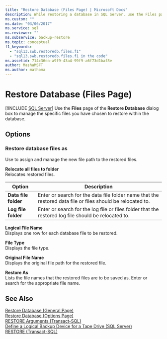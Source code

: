 ```yaml
---
title: "Restore Database (Files Page) | Microsoft Docs"
description: While restoring a database in SQL Server, use the Files page of the Restore Database dialog box to manage specific files to restore within the database.
ms.custom: ""
ms.date: "03/06/2017"
ms.service: sql
ms.reviewer: ""
ms.subservice: backup-restore
ms.topic: conceptual
f1_keywords: 
  - "sql13.swb.restoredb.files.f1"
  - "sql13.swb.restoredb.files.f1 in the code"
ms.assetid: 714c36ea-a9f9-43a4-99f9-a6f73d1baf8e
author: MashaMSFT
ms.author: mathoma
---
```

# Restore Database (Files Page)
 [!INCLUDE [SQL Server](../../includes/applies-to-version/sqlserver.md)]
  Use the **Files** page of the **Restore Database** dialog box to manage the specific files you have chosen to restore within the database.  
  
## Options  
  
### Restore database files as  
 Use to assign and manage the new file path to the restored files.  
  
 **Relocate all files to folder**  
 Relocates restored files.  
  
|Option|Description|  
|------------|-----------------|  
|**Data file folder**|Enter or search for the data file folder name that the restored data file or files should be relocated to.|  
|**Log file folder**|Enter or search for the log file or files folder that the restored log file should be relocated to.|  
  
 **Logical File Name**  
 Displays one row for each database file to be restored.  
  
 **File Type**  
 Displays the file type.  
  
 **Original File Name**  
 Displays the original file path for the restored file.  
  
 **Restore As**  
 Lists the file names that the restored files are to be saved as. Enter or search for the appropriate file name.  
  
## See Also  
 [Restore Database &#40;General Page&#41;](../../relational-databases/backup-restore/restore-database-general-page.md)   
 [Restore Database &#40;Options Page&#41;](../../relational-databases/backup-restore/restore-database-options-page.md)   
 [RESTORE Arguments &#40;Transact-SQL&#41;](../../t-sql/statements/restore-statements-arguments-transact-sql.md)   
 [Define a Logical Backup Device for a Tape Drive &#40;SQL Server&#41;](../../relational-databases/backup-restore/define-a-logical-backup-device-for-a-tape-drive-sql-server.md)   
 [RESTORE &#40;Transact-SQL&#41;](../../t-sql/statements/restore-statements-transact-sql.md)  
  
  
